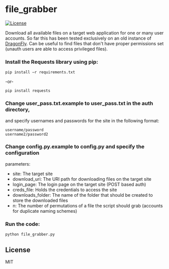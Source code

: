 # file_grabber
[![License](http://img.shields.io/:license-mit-blue.svg)](https://github.com/l50/mass-wpscan/blob/master/LICENSE)

Download all available files on a target web application for one or many
user accounts. So far this has been tested exclusively on an old
instance of [DragonFly](https://dragonflycms.org/). Can be useful to
find files that don't have proper permissions set (unauth users are able
to access privileged files).

### Install the Requests library using pip:
```
pip install –r requirements.txt
```
-or-
```
pip install requests
```

### Change user_pass.txt.example to user_pass.txt in the auth directory,
and specify usernames and passwords for the site in the following
format:

```
username/password
username2/password2
```

### Change config.py.example to config.py and specify the configuration
parameters:
- site: The target site
- download_uri: The URI path for downloading files on the target site
- login_page: The login page on the target site (POST based auth)
- creds_file: Holds the credentials to access the site
- downloads_folder: The name of the folder that should be created to
  store the downloaded files
- n: The number of permutations of a file the script should grab
  (accounts for duplicate naming schemes)

### Run the code:
```
python file_grabber.py
```

## License
MIT
